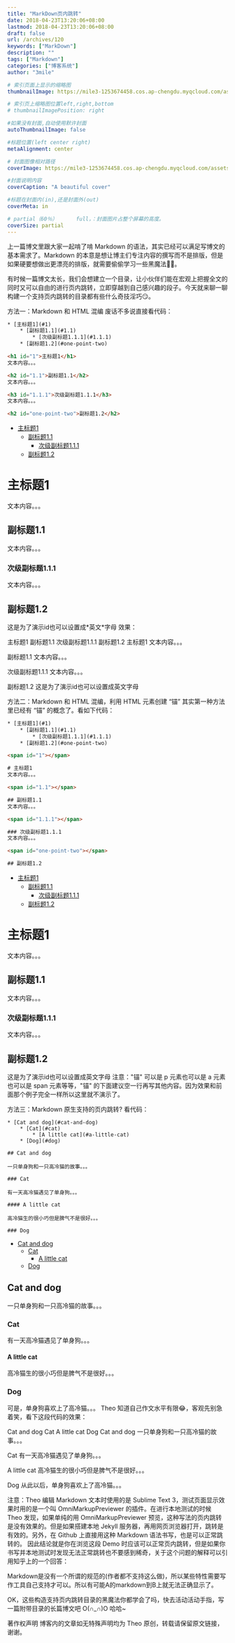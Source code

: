 ```yaml
---
title: "MarkDown页内跳转"
date: 2018-04-23T13:20:06+08:00
lastmod: 2018-04-23T13:20:06+08:00
draft: false
url: /archives/120
keywords: ["MarkDown"]
description: ""
tags: ["Markdown"]
categories: ["博客系统"]
author: "3mile"

# 索引页面上显示的缩略图
thumbnailImage: https://mile3-1253674458.cos.ap-chengdu.myqcloud.com/assets/cover/5.jpg

# 索引页上缩略图位置left,right,bottom
# thumbnailImagePosition: right

#如果没有封面,自动使用默许封面
autoThumbnailImage: false

#标题位置(left center right)
metaAlignment: center

# 封面图像相对路径
coverImage: https://mile3-1253674458.cos.ap-chengdu.myqcloud.com/assets/cover/5.jpg

#封面说明内容
coverCaption: "A beautiful cover"

#标题在封面内(in),还是封面外(out)
coverMeta: in

# partial（60％）		full，：封面图片占整个屏幕的高度。
coverSize: partial
---
```



上一篇博文里跟大家一起啃了啃 Markdown 的语法，其实已经可以满足写博文的基本需求了。Markdown 的本意是想让博主们专注内容的撰写而不是排版，但是如果硬要想做出更漂亮的排版，就需要偷偷学习一些黑魔法👊🎩。

有时候一篇博文太长，我们会想建立一个目录，让小伙伴们能在宏观上把握全文的同时又可以自由的进行页内跳转，立即穿越到自己感兴趣的段子。今天就来聊一聊构建一个支持页内跳转的目录都有些什么奇技淫巧😏。

方法一：Markdown 和 HTML 混编
废话不多说直接看代码：

```html
* [主标题1](#1)
	* [副标题1.1](#1.1)
		* [次级副标题1.1.1](#1.1.1)
	* [副标题1.2](#one-point-two)

<h1 id="1">主标题1</h1>
文本内容。。。

<h2 id="1.1">副标题1.1</h2>
文本内容。。。

<h3 id="1.1.1">次级副标题1.1.1</h3>
文本内容。。。

<h2 id="one-point-two">副标题1.2</h2>
```

* [主标题1](#1)
	* [副标题1.1](#1.1)
		* [次级副标题1.1.1](#1.1.1)
	* [副标题1.2](#one-point-two)

<h1 id="1">主标题1</h1>
文本内容。。。

<h2 id="1.1">副标题1.1</h2>
文本内容。。。

<h3 id="1.1.1">次级副标题1.1.1</h3>
文本内容。。。

<h2 id="one-point-two">副标题1.2</h2>
这是为了演示id也可以设置成*英文*字母
效果：

主标题1
副标题1.1
次级副标题1.1.1
副标题1.2
主标题1
文本内容。。。

副标题1.1
文本内容。。。

次级副标题1.1.1
文本内容。。。

副标题1.2
这是为了演示id也可以设置成英文字母

方法二：Markdown 和 HTML 混编，利用 HTML 元素创建 “锚”
其实第一种方法里已经有 “锚” 的概念了。看如下代码：

```html
* [主标题1](#1)
	* [副标题1.1](#1.1)
		* [次级副标题1.1.1](#1.1.1)
	* [副标题1.2](#one-point-two)

<span id="1"></span>

# 主标题1
文本内容。。。

<span id="1.1"></span>

## 副标题1.1
文本内容。。。

<span id="1.1.1"></span>

### 次级副标题1.1.1
文本内容。。。

<span id="one-point-two"></span>

## 副标题1.2
```

* [主标题1](#1)
	* [副标题1.1](#1.1)
		* [次级副标题1.1.1](#1.1.1)
	* [副标题1.2](#one-point-two)

<span id="1"></span>

# 主标题1
文本内容。。。

<span id="1.1"></span>

## 副标题1.1
文本内容。。。

<span id="1.1.1"></span>

### 次级副标题1.1.1
文本内容。。。

<span id="one-point-two"></span>

## 副标题1.2
这是为了演示id也可以设置成英文字母
注意："锚" 可以是 p 元素也可以是 a 元素也可以是 span 元素等等，"锚" 的下面建议空一行再写其他内容。因为效果和前面那个例子完全一样所以这里就不演示了。

方法三：Markdown 原生支持的页内跳转?
看代码：
```
* [Cat and dog](#cat-and-dog)
	* [Cat](#cat)
		* [A little cat](#a-little-cat)
	* [Dog](#dog)

## Cat and dog

一只单身狗和一只高冷猫的故事。。。

### Cat

有一天高冷猫遇见了单身狗。。。

#### A little cat

高冷猫生的很小巧但是脾气不是很好。。。

### Dog
```

* [Cat and dog](#cat-and-dog)
	* [Cat](#cat)
		* [A little cat](#a-little-cat)
	* [Dog](#dog)

## Cat and dog

一只单身狗和一只高冷猫的故事。。。

### Cat

有一天高冷猫遇见了单身狗。。。

#### A little cat

高冷猫生的很小巧但是脾气不是很好。。。

### Dog

可是，单身狗喜欢上了高冷猫。。。
Theo 知道自己作文水平有限😂，客观先别急着笑，看下这段代码的效果：

Cat and dog
Cat
A little cat
Dog
Cat and dog
一只单身狗和一只高冷猫的故事。。。

Cat
有一天高冷猫遇见了单身狗。。。

A little cat
高冷猫生的很小巧但是脾气不是很好。。。

Dog
从此以后，单身狗喜欢上了高冷猫。。。

注意：Theo 编辑 Markdown 文本时使用的是 Sublime Text 3，测试页面显示效果时用的是一个叫 OmniMarkupPreviewer 的插件。在进行本地测试的时候 Theo 发现，如果单纯的用 OmniMarkupPreviewer 预览，这种写法的页内跳转是没有效果的。但是如果搭建本地 Jekyll 服务器，再用网页浏览器打开，跳转是有效的。另外，在 Github 上直接用这种 Markdown 语法书写，也是可以正常跳转的。
因此结论就是你在浏览这段 Demo 时应该可以正常页内跳转，但是如果你书写并本地测试时发现无法正常跳转也不要感到稀奇，关于这个问题的解释可以引用知乎上的一个回答：

Markdown是没有一个所谓的规范的(作者都不支持这么做)，所以某些特性需要写作工具自己支持才可以。所以有可能A的markdown到B上就无法正确显示了。

OK，这些构造支持页内跳转目录的黑魔法你都学会了吗，快去活动活动手指，写一篇附带目录的长篇博文吧 O(∩_∩)O 哈哈~

著作权声明
博客内的文章如无特殊声明均为 Theo 原创，转载请保留原文链接，谢谢。